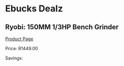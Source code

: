 
# Ebucks Dealz
## Ryobi: 150MM 1/3HP Bench Grinder
[Product Page](https://www.ebucks.com/web/shop/productSelected.do?prodId=335335397&catId=336131693)

Price: R1449.00

Savings: 


	